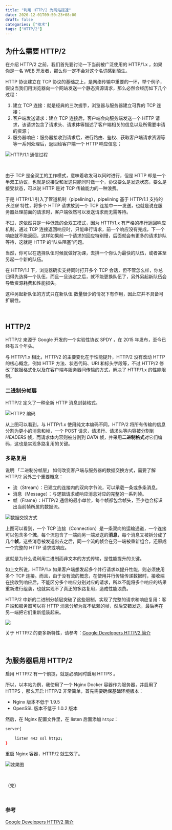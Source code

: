 ```yaml
---
title: "利用 HTTP/2 为网站提速"
date: 2020-12-01T09:50:23+08:00
draft: false
categories: ["技术"]
tags: ["HTTP/2"]
---
```


## 为什么需要 HTTP/2

在介绍 HTTP/2 之前，我们首先要讨论一下当前被广泛使用的 HTTP/1.x ，如果你是一名 WEB 开发者，那么你一定不会对这个名词感到陌生。  

HTTP 协议建立在 TCP 协议的基础之上，是网络传输中重要的一环，举个例子，假设当我们用浏览器向一个网站发送一个静态资源请求，那么必然会经历如下几个过程：

1. 建立 TCP 连接：就是经典的三次握手，浏览器与服务器建立可靠的 TCP 连接；
2. 客户端发送请求：建立 TCP 连接后，客户端会向服务端发送一个 HTTP 请求，该请求包含了请求头、请求体等描述了客户端相关的信息以及所需要申请的资源；
3. 服务器响应：服务器接收到请求后，进行路由、鉴权、获取客户端请求资源等等一系列处理后，返回给客户端一个 HTTP 响应信息；  

![HTTP/1.1 通信过程](/images/http01.png)

&nbsp;

由于 TCP 是全双工的工作模式，意味着收发可以同时进行，但是 HTTP 却是一个半双工协议，也就是说接受和发送只能同时做一个，协议要么是发送状态，要么是接受状态，可以说 HTTP 是对 TCP 传输能力的一种浪费。  

于是 HTTP/1.1 引入了管道机制（pipelining），pipelining 基于 HTTP/1.1 支持的*长连接* 特性，将多个 HTTP 请求放到一个 TCP 连接中一一发送，也就是说在服务器处理前面的请求时，客户端依然可以发送请求而无需等待。  

不过，这依然只是一种低效的全双工模式，因为 HTTP/1.x 有严格的串行返回响应机制，通过 TCP 连接返回响应时，只能串行请求，前一个响应没有完成，下一个响应就不能返回，这样如果前一个请求的回应特别慢，后面就会有更多的请求排队等待，这就是 HTTP 的“队头阻塞”问题。     

当然，你可以在选择队伍时候就做好功课，去排一个你认为最快的队伍，或者甚至另起一个新的队伍。  

在 HTTP/1.1 下，浏览器确实支持同时打开多个 TCP 会话，但不管怎么样，你总归得先选择一个队伍，而且一旦选定之后，就不能更换队伍了，另外另起新队伍会导致资源耗费和性能损失。  

这种另起新队伍的方式只在新队伍 数量很少的情况下有作用，因此它并不具备可扩展性。

&nbsp;

## HTTP/2

HTTP/2 来源于 Google 开发的一个实验性协议 SPDY ，在 2015 年发布，至今已经有五个年头。

与 HTTP/1.x 相比，HTTP/2 的主要变化在于性能提升，HTTP/2 没有改动 HTTP 的核心概念，例如 HTTP 方法、状态代码、URI 和标头字段等，不过 HTTP/2 修改了数据格式化以及在客户端与服务器间传输的方式，解决了 HTTP/1.x 的性能限制。

### 二进制分帧层

HTTP/2 定义了一种全新 HTTP 消息封装格式。

![HTTP2 编码](/images/http02.png)

从上图可以看到，与 HTTP/1.x 使用纯文本编码不同，HTTP/2 将所有传输的信息分割为更小的消息和帧，一个 POST 请求，请求行、请求头等内容被分割到 *HEADERS* 帧，而请求体内容则被分割到  *DATA* 帧，并采用**二进制格式**对它们编码，这也是实现多路复用的关键。

### 多路复用

说明 「二进制分帧层」 如何改变客户端与服务器的数据交换方式，需要了解 HTTP/2 另外三个重要概念：

* 流（Stream）：已建立的连接内的双向字节流，可以承载一条或多条消息。
* 消息（Message）：与逻辑请求或响应消息对应的完整的一系列帧。
* 帧（Frame）：HTTP/2 通信的最小单位，每个帧都包含帧头，至少也会标识出当前帧所属的数据流。

![数据交换方式](/images/http03.png)

上图可以看到，一个 TCP 连接（Connection）是一条双向的运输通道，一个连接可以包含多个**流**，每个流包含了一端向另一端发送的**消息**，每个消息又被拆分成了几个**帧**，这些消息被发送出去之后，同一个流的帧会在另一端被重新组合，还原成一个完整的 HTTP 请求或响应。

这就是为什么说利用二进制而非文本的方式传输，是性能提升的关键。

如上文所说，HTTP/1.x 如果客户端想发起多个并行请求以提升性能，则必须使用多个 TCP 连接。而且，由于没有流的概念，在使用并行传输传递数据时，接收端在接收到响应后，不能区分多个响应分别对应的请求，所以不能将多个响应的结果重新进行组装，也就实现不了真正的多路复用，造成性能浪费。

HTTP/2 中新的二进制分帧层突破了这些限制，实现了完整的请求和响应复用：客户端和服务器可以将 HTTP 消息分解为互不依赖的帧，然后交错发送，最后再在另一端把它们重新组装起来。

![](/images/http04.png)

关于 HTTP/2 的更多新特性，请参考：[Google Developers HTTP/2 简介](https://developers.google.com/web/fundamentals/performance/http2)

&nbsp;

## 为服务器启用 HTTP/2

启用 HTTP/2 有一个前提，就是必须同时启用 HTTPS 。

所以，以本站为例，我使用了一个 Nginx Docker 容器作为服务器，并启用了 HTTPS ，那么开启 HTTP/2 非常简单，首先需要确保基础环境版本：

- Nginx 版本不低于 1.9.5
- OpenSSL 版本不低于 1.0.2 版本

然后，在 Nginx 配置文件里，在 listen 后面添加 `http2`：

```bash
server{
	
	listen 443 ssl http2;
}
```

重启 Nginx 容器，HTTP/2 就生效了。

![效果图](/images/http05.png)

&nbsp;

（完）

&nbsp;

### 参考

[Google Developers HTTP/2 简介](https://developers.google.com/web/fundamentals/performance/http2)